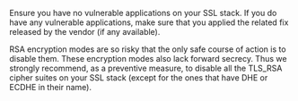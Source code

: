 
Ensure you have no vulnerable applications on your SSL stack.
If you do have any vulnerable applications, make sure that you applied the
related fix released by the vendor (if any available).

RSA encryption modes are so risky that the only safe course of action is to
disable them. These encryption modes also lack forward secrecy.
Thus we strongly recommend, as a preventive measure, to disable all the
TLS_RSA cipher suites on your SSL stack (except for the ones that have
DHE or ECDHE in their name).
